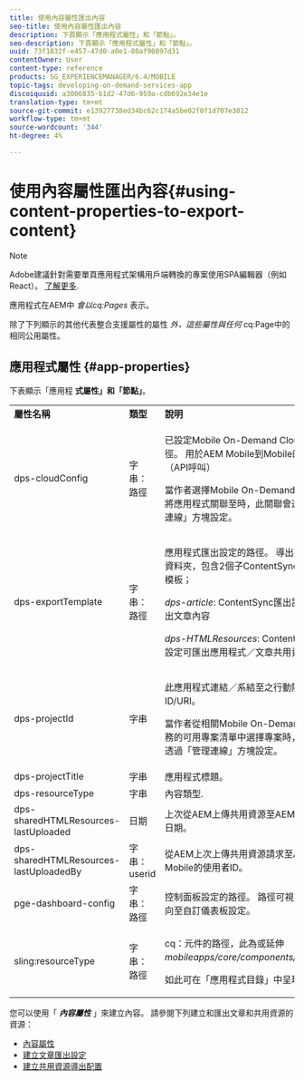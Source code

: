 ```yaml
---
title: 使用內容屬性匯出內容
seo-title: 使用內容屬性匯出內容
description: 下頁顯示「應用程式屬性」和「節點」。
seo-description: 下頁顯示「應用程式屬性」和「節點」。
uuid: 73f1832f-e457-47d0-a0e1-80af90897d31
contentOwner: User
content-type: reference
products: SG_EXPERIENCEMANAGER/6.4/MOBILE
topic-tags: developing-on-demand-services-app
discoiquuid: a3006835-b1d2-47d6-959a-cdb692e34e1e
translation-type: tm+mt
source-git-commit: e13927738ed34bc62c174a5be02f0f1d707e3012
workflow-type: tm+mt
source-wordcount: '344'
ht-degree: 4%

---
```



# 使用內容屬性匯出內容{#using-content-properties-to-export-content}

>[!NOTE]
>
>Adobe建議針對需要單頁應用程式架構用戶端轉換的專案使用SPA編輯器（例如React）。 [了解更多](/help/sites-developing/spa-overview.md).

應用程式在AEM中 *會以cq:Pages* 表示。

除了下列顯示的其他代表整合支援屬性的屬性 *外，這些屬性與任何* cq:Page中的相同公用屬性。

## 應用程式屬性 {#app-properties}

下表顯示「應用程 **式屬性」和「節點」**。

<table>
 <tbody>
  <tr>
   <td><strong>屬性名稱</strong></td>
   <td><strong>類型</strong></td>
   <td><strong>說明</strong></td>
  </tr>
  <tr>
   <td>dps-cloudConfig</td>
   <td>字串：路徑</td>
   <td><p>已設定Mobile On-Demand Cloud服務的路徑。 用於AEM Mobile到Mobile的隨選動作（API呼叫）</p> <p>當作者選擇Mobile On-Demand Cloud服務將應用程式關聯至時，此關聯會透過「管理連線」方塊設定。</p> </td>
  </tr>
  <tr>
   <td>dps-exportTemplate</td>
   <td>字串：路徑</td>
   <td><p>應用程式匯出設定的路徑。 導出配置是一個資料夾，包含2個子ContentSync導出配置模板；</p> <p><i>dps-article</i>: ContentSync匯出設定，以匯出文章內容</p> <p><i>dps-HTMLResources</i>: ContentSync匯出設定可匯出應用程式／文章共用資源</p> </td>
  </tr>
  <tr>
   <td>dps-projectId</td>
   <td>字串</td>
   <td><p>此應用程式連結／系結至之行動隨選專案的ID/URI。</p> <p>當作者從相關Mobile On-Demand Cloud服務的可用專案清單中選擇專案時，此關聯會透過「管理連線」方塊設定。</p> </td>
  </tr>
  <tr>
   <td>dps-projectTitle</td>
   <td>字串</td>
   <td>應用程式標題。</td>
  </tr>
  <tr>
   <td>dps-resourceType</td>
   <td>字串</td>
   <td>內容類型.</td>
  </tr>
  <tr>
   <td>dps-sharedHTMLResources-lastUploaded</td>
   <td>日期</td>
   <td>上次從AEM上傳共用資源至AEM Mobile的日期。</td>
  </tr>
  <tr>
   <td>dps-sharedHTMLResources-lastUploadedBy</td>
   <td>字串：userid</td>
   <td>從AEM上次上傳共用資源請求至AEM Mobile的使用者ID。</td>
  </tr>
  <tr>
   <td>pge-dashboard-config</td>
   <td>字串：路徑</td>
   <td>控制面板設定的路徑。 路徑可視需要重新導向至自訂儀表板設定。</td>
  </tr>
  <tr>
   <td>sling:resourceType</td>
   <td>字串：路徑</td>
   <td><p>cq：元件的路徑，此為或延伸 <i>mobileapps/core/components/instance。</i></p> <p>如此可在「應用程式目錄」中呈現和呈現。</p> </td>
  </tr>
 </tbody>
</table>

您可以使用「 ***內容屬性*** 」來建立內容。 請參閱下列建立和匯出文章和共用資源的資源：

* [內容屬性](/help/mobile/content-properties.md)
* [建立文章匯出設定](/help/mobile/creating-article-export-configuration.md)
* [建立共用資源導出配置](/help/mobile/creating-shared-resources-export-configuration.md)
